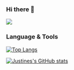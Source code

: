 ### Hi there 👋

![](https://komarev.com/ghpvc/?username=justinepaulpadayao&color=blue&style=flatsquare)
                

<!--
**justinepaulpadayao/justinepaulpadayao** is a ✨ _special_ ✨ repository because its `README.md` (this file) appears on your GitHub profile.

Here are some ideas to get you started:

- 🔭 I’m currently working on ...
- 🌱 I’m currently learning ...
- 👯 I’m looking to collaborate on ...
- 🤔 I’m looking for help with ...
- 💬 Ask me about ...
- 📫 How to reach me: ...
- 😄 Pronouns: ...
- ⚡ Fun fact: ...
-->

### Language & Tools
[![Top Langs](https://github-readme-stats.vercel.app/api/top-langs/?username=justinepaulpadayao&theme=react)](https://github.com/justinepaulpadayao/github-readme-stats)




[![Justines's GitHub stats](https://github-readme-stats.vercel.app/api?username=justinepaulpadayao&showicons=true&theme=react)](https://github.com/justinepaulpadayao/github-readme-stats)
